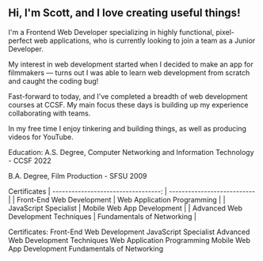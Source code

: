 ## Hi, I'm Scott, and I love creating useful things!

I'm a Frontend Web Developer specializing in highly functional, pixel-perfect web applications, who is currently looking to join a team as a Junior Developer.

My interest in web development started when I decided to make an app for filmmakers — turns out I was able to learn web development from scratch and caught the coding bug!

Fast-forward to today, and I've completed a breadth of web development courses at CCSF. My main focus these days is building up my experience collaborating with teams.

In my free time I enjoy tinkering and building things, as well as producing videos for YouTube.

Education:
A.S. Degree, Computer Networking and Information Technology - CCSF 2022

B.A. Degree, Film Production - SFSU 2009

Certificates
| ----------------------------------: | --------------------------- |
| Front-End Web Development | Web Application Programming |
| JavaScript Specialist | Mobile Web App Development |
| Advanced Web Development Techniques | Fundamentals of Networking |

Certificates:
Front-End Web Development
JavaScript Specialist
Advanced Web Development Techniques
Web Application Programming
Mobile Web App Development
Fundamentals of Networking
